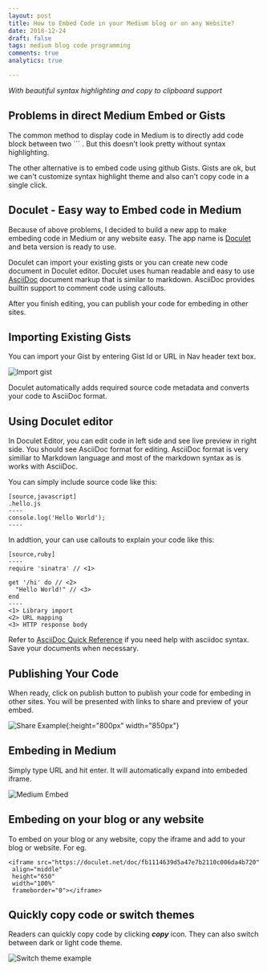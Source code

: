 ```yaml
---
layout: post
title: How to Embed Code in your Medium blog or on any Website?
date: 2018-12-24
draft: false
tags: medium blog code programming
comments: true
analytics: true

---
```


*With beautiful syntax highlighting and copy to clipboard support* 

## Problems in direct Medium Embed or Gists

The common method to display code in Medium is to directly add code block  between two ``` . But this doesn't look pretty without syntax highlighting.

The other alternative is to embed code using github Gists. Gists are ok, but we can't customize syntax highlight theme and also can't copy code in a single click. 



## Doculet - Easy way to Embed code in Medium

Because of above problems, I decided to build a new app to make embeding code in Medium or any website easy. The app name is [Doculet](https://doculet.net/about) and beta version is ready to use. 

Doculet can import your existing gists or you can create new code document in Doculet editor. Doculet uses human readable and easy to use [AsciiDoc](https://asciidoctor.org/docs/asciidoc-syntax-quick-reference/#source-code) document markup that is similar to markdown. AsciiDoc provides builtin support to comment code using callouts. 

After you finish editing, you can publish your code for embeding in other sites. 



## Importing Existing Gists 

You can import your Gist by entering Gist Id or URL in Nav header text box.



![Import gist](https://raw.githubusercontent.com/erajasekar/erajasekar.github.io/master/assets/images/doculet-intro/gist-import.gif)



Doculet automatically adds required source code metadata and converts your code to AsciiDoc format.



## Using Doculet editor

In Doculet Editor, you can edit code in left side and see live preview in right side. You should see AsciiDoc format for editing. AsciiDoc format is very similiar to Markdown language and most of the markdown syntax as is works with AsciiDoc. 

You can simply include source code like this:

```
[source,javascript]
.hello.js
----
console.log('Hello World');
----
```



In addtion, your can use callouts to explain your code like this:

```
[source,ruby]
----
require 'sinatra' // <1>

get '/hi' do // <2>
  "Hello World!" // <3>
end
----
<1> Library import
<2> URL mapping
<3> HTTP response body
```



Refer to [AsciiDoc Quick Reference](https://asciidoctor.org/docs/asciidoc-syntax-quick-reference/#source-code) if you need help with asciidoc syntax. Save your documents when necessary.



## Publishing Your Code

When ready, click on publish button to publish your code for embeding in other sites. You will be presented with links to share and preview of your embed. 



![Share Example](https://raw.githubusercontent.com/erajasekar/erajasekar.github.io/master/assets/images/doculet-intro/share-example2.png){:height="800px" width="850px"}

## Embeding in Medium

Simply type URL and hit enter. It will automatically expand into embeded iframe.

![Medium Embed](https://uc9da18d401356e88b0c329a6280.dl.dropboxusercontent.com/cd/0/inline/AYEqbJTiT99zsUMOMBGEE_XdcizBovATWsh1gEM7gdniIqwns2Kwd2T-Y2XC5M-LaaJn9IIpnRs7JwXQBjbAbU6gyXBT9V7Yp4DP_UXQMjs0w5CY1NXb6Jld-bBgOdCKl7etmuyTao0Nigkd2Md4j5YYb5IOsjfNhCGKMYTs81FzQkWEQDrVxM3EcKywVusf-gk/file)



## Embeding on your blog or any website

To embed on your blog or any website, copy the iframe and add to your blog or website. For eg.

```
<iframe src="https://doculet.net/doc/fb1114639d5a47e7b2110c006da4b720"
 align="middle"
 height="650"
 width="100%"
 frameborder="0"></iframe> 
```



## Quickly copy code or switch themes

Readers can quickly copy code by clicking ***copy*** icon. They can also switch between dark or light code theme.

![Switch theme example](https://uc43edce11f4edf2388baab9d42f.dl.dropboxusercontent.com/cd/0/inline/AYHcOzhm5TjngG0ruWj5OYwRniFsu3eym4q-Jg9RlFwjaD5ejudXCyJ3_FIFGMOuRkHxaCMfcwH3z9bvRW5gVzLPYmpxM0HYOf5-rhYmlUhY8HLVX8mXssyZOGIvg7o8A4ywmTzJEeOcu-VoWdDIZk13-eKnaOwCzx8WPlaoJsYQBnllG0jUx1IaB9671kV6fjA/file)





